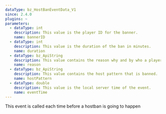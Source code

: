 ```yaml
---
dataType: bz_HostBanEventData_V1
since: 2.4.0
plugins: ~
parameters:
  - dataType: int
    description: This value is the player ID for the banner.
    name: bannerID
  - dataType: int
    description: This value is the duration of the ban in minutes.
    name: duration
  - dataType: bz_ApiString
    description: This value contains the reason why and by who a player got banned.
    name: reason
  - dataType: bz_ApiString
    description: This value contains the host pattern that is banned.
    name: hostPattern
  - dataType: double
    description: This value is the local server time of the event.
    name: eventTime
---
```


This event is called each time before a hostban is going to happen

